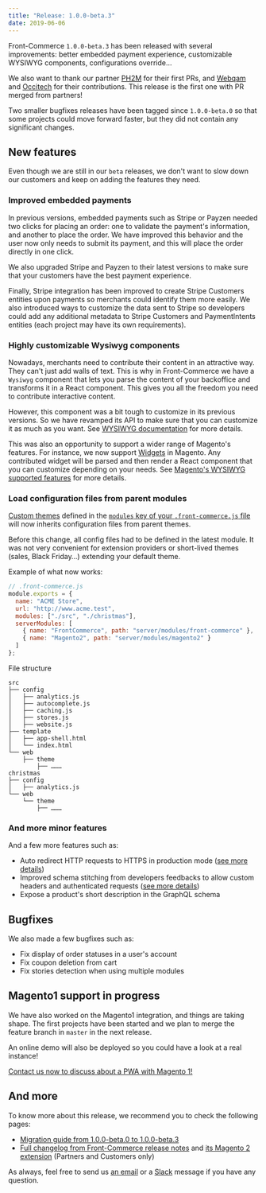 ```yaml
---
title: "Release: 1.0.0-beta.3"
date: 2019-06-06
---
```


Front-Commerce `1.0.0-beta.3` has been released with several improvements: better embedded payment experience, customizable WYSIWYG components, configurations override…

We also want to thank our partner [PH2M](https://www.ph2m.com) for their first PRs, and [Webqam](https://www.webqam.fr) and [Occitech](https://www.occitech.fr) for their contributions. This release is the first one with PR merged from partners!

Two smaller bugfixes releases have been tagged since `1.0.0-beta.0` so that some projects could move forward faster, but they did not contain any significant changes.

<!-- more -->

## New features

Even though we are still in our `beta` releases, we don't want to slow down our customers and keep on adding the features they need.

### Improved embedded payments

In previous versions, embedded payments such as Stripe or Payzen needed two clicks for placing an order: one to validate the payment's information, and another to place the order. We have improved this behavior and the user now only needs to submit its payment, and this will place the order directly in one click.

We also upgraded Stripe and Payzen to their latest versions to make sure that your customers have the best payment experience.

Finally, Stripe integration has been improved to create Stripe Customers entities upon payments so merchants could identify them more easily. We also introduced ways to customize the data sent to Stripe so developers could add any additional metadata to Stripe Customers and PaymentIntents entities (each project may have its own requirements).

### Highly customizable Wysiwyg components

Nowadays, merchants need to contribute their content in an attractive way. They can't just add walls of text. This is why in Front-Commerce we have a `Wysiwyg` component that lets you parse the content of your backoffice and transforms it in a React component. This gives you all the freedom you need to contribute interactive content.

However, this component was a bit tough to customize in its previous versions. So we have revamped its API to make sure that you can customize it as much as you want. See [WYSIWYG documentation](/docs/advanced/theme/wysiwyg.html) for more details.

This was also an opportunity to support a wider range of Magento's features. For instance, we now support [Widgets](https://www.toptal.com/magento/custom-widgets-in-magento-2) in Magento. Any contributed widget will be parsed and then render a React component that you can customize depending on your needs. See [Magento's WYSIWYG supported features](/docs/advanced/theme/wysiwyg.html#Magento-theme-modules-Wysiwyg-MagentoWysiwyg) for more details. 

### Load configuration files from parent modules

[Custom themes](/docs/essentials/extend-the-theme.html) defined in the [`modules` key of your `.front-commerce.js` file](/docs/reference/front-commerce-js.html#modules) will now inherits configuration files from parent themes.

Before this change, all config files had to be defined in the latest module.
It was not very convenient for extension providers or short-lived themes (sales, Black Friday…) extending your default theme.

Example of what now works:

```js
// .front-commerce.js
module.exports = {
  name: "ACME Store",
  url: "http://www.acme.test",
  modules: ["./src", "./christmas"],
  serverModules: [
    { name: "FrontCommerce", path: "server/modules/front-commerce" },
    { name: "Magento2", path: "server/modules/magento2" }
  ]
};
```

File structure

```text
src
├── config
│   ├── analytics.js
│   ├── autocomplete.js
│   ├── caching.js
│   ├── stores.js
│   ├── website.js
├── template
│   ├── app-shell.html
│   └── index.html
└── web
    ├── theme
        ├── ………
christmas
├── config
│   ├── analytics.js
└── web
    └── theme
        ├── ………
```

### And more minor features

And a few more features such as:

* Auto redirect HTTP requests to HTTPS in production mode ([see more details](/docs/appendices/migration-guides.html#HTTPS))
* Improved schema stitching from developers feedbacks to allow custom headers and authenticated requests ([see more details](/docs/advanced/graphql/remote-schemas.html#Customize-remote-HTTP-requests))
* Expose a product's short description in the GraphQL schema

## Bugfixes

We also made a few bugfixes such as:

* Fix display of order statuses in a user's account
* Fix coupon deletion from cart
* Fix stories detection when using multiple modules

## Magento1 support in progress

We have also worked on the Magento1 integration, and things are taking shape.
The first projects have been started and we plan to merge the feature branch in `master` in the next release.

An online demo will also be deployed so you could have a look at a real instance!

<a class="link primary button" href="mailto:contact@front-commerce.com?subject=I’d like to keep my Magento1 and give it superpowers!">Contact us now to discuss about a PWA with Magento 1!</a>

## And more

To know more about this release, we recommend you to check the following pages:
- [Migration guide from 1.0.0-beta.0 to 1.0.0-beta.3](/docs/appendices/migration-guides.html#1-0-0-beta-0-gt-1-0-0-beta-3)
- [Full changelog from Front-Commerce release notes](https://gitlab.com/front-commerce/front-commerce/releases) and [its Magento 2 extension](https://gitlab.com/front-commerce/magento2-module-front-commerce/releases) (Partners and Customers only)

As always, feel free to send us [an email](mailto:contact@front-commerce.com) or a [Slack](https://join.slack.com/t/front-commerce/shared_invite/enQtMzI2OTEyMDYzOTkxLWY0Y2JjYmRmNGQ2MWM1NzQyMjQwNzlmYzJmYzgzNTIwYzQ3MDVkMWZiYmYwNWFhODhmYWM5OTI4YjdiZDJkY2Q) message if you have any question.
